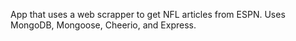 App that uses a web scrapper to get NFL articles from ESPN. Uses MongoDB, Mongoose, Cheerio, and Express. 
